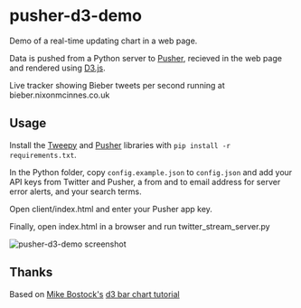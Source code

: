 # pusher-d3-demo

Demo of a real-time updating chart in a web page.

Data is pushed from a Python server to [Pusher](http://pusher.com/), recieved in the web page and rendered using [D3.js](http://mbostock.github.com/d3/).

Live tracker showing Bieber tweets per second running at bieber.nixonmcinnes.co.uk

## Usage

Install the [Tweepy](http://tweepy.github.com/) and [Pusher](https://github.com/pusher/pusher_client_python) libraries with `pip install -r requirements.txt`.

In the Python folder, copy `config.example.json` to `config.json` and add your API keys from Twitter and Pusher, a from and to email address for server error alerts, and your search terms.

Open client/index.html and enter your Pusher app key.

Finally, open index.html in a browser and run twitter_stream_server.py

![pusher-d3-demo screenshot](http://i.imgur.com/YjcTil.png)

## Thanks

Based on [Mike Bostock's](http://bost.ocks.org/mike) [d3 bar chart tutorial](http://mbostock.github.com/d3/tutorial/bar-2.html)